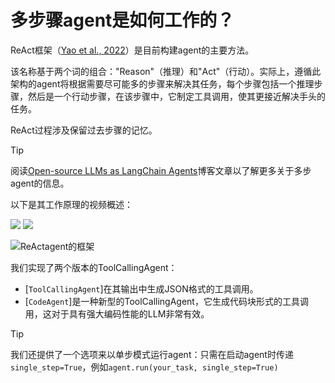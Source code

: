 <!--Copyright 2024 The HuggingFace Team. All rights reserved.

Licensed under the Apache License, Version 2.0 (the "License"); you may not use this file except in compliance with
the License. You may obtain a copy of the License at

http://www.apache.org/licenses/LICENSE-2.0

Unless required by applicable law or agreed to in writing, software distributed under the License is distributed on
an "AS IS" BASIS, WITHOUT WARRANTIES OR CONDITIONS OF ANY KIND, either express or implied. See the License for the
specific language governing permissions and limitations under the License.

⚠️ Note that this file is in Markdown but contain specific syntax for our doc-builder (similar to MDX) that may not be
rendered properly in your Markdown viewer.

-->
# 多步骤agent是如何工作的？

ReAct框架（[Yao et al., 2022](https://huggingface.co/papers/2210.03629)）是目前构建agent的主要方法。

该名称基于两个词的组合："Reason"（推理）和"Act"（行动）。实际上，遵循此架构的agent将根据需要尽可能多的步骤来解决其任务，每个步骤包括一个推理步骤，然后是一个行动步骤，在该步骤中，它制定工具调用，使其更接近解决手头的任务。

ReAct过程涉及保留过去步骤的记忆。

> [!TIP]
> 阅读[Open-source LLMs as LangChain Agents](https://huggingface.co/blog/open-source-llms-as-agents)博客文章以了解更多关于多步agent的信息。

以下是其工作原理的视频概述：

<div class="flex justify-center">
    <img
        class="block dark:hidden"
        src="https://huggingface.co/datasets/huggingface/documentation-images/resolve/main/transformers/Agent_ManimCE.gif"
    />
    <img
        class="hidden dark:block"
        src="https://huggingface.co/datasets/huggingface/documentation-images/resolve/main/transformers/Agent_ManimCE.gif"
    />
</div>

![ReActagent的框架](https://huggingface.co/datasets/huggingface/documentation-images/resolve/main/blog/open-source-llms-as-agents/ReAct.png)

我们实现了两个版本的ToolCallingAgent：
- [`ToolCallingAgent`]在其输出中生成JSON格式的工具调用。
- [`CodeAgent`]是一种新型的ToolCallingAgent，它生成代码块形式的工具调用，这对于具有强大编码性能的LLM非常有效。

> [!TIP]
> 我们还提供了一个选项来以单步模式运行agent：只需在启动agent时传递`single_step=True`，例如`agent.run(your_task, single_step=True)`